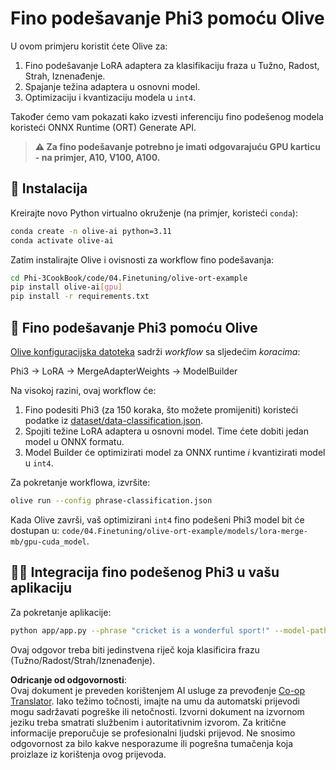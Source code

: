 <!--
CO_OP_TRANSLATOR_METADATA:
{
  "original_hash": "4164123a700fecd535d850f09506d72a",
  "translation_date": "2025-07-16T16:06:12+00:00",
  "source_file": "code/03.Finetuning/olive-ort-example/README.md",
  "language_code": "hr"
}
-->
# Fino podešavanje Phi3 pomoću Olive

U ovom primjeru koristit ćete Olive za:

1. Fino podešavanje LoRA adaptera za klasifikaciju fraza u Tužno, Radost, Strah, Iznenađenje.  
1. Spajanje težina adaptera u osnovni model.  
1. Optimizaciju i kvantizaciju modela u `int4`.  

Također ćemo vam pokazati kako izvesti inferenciju fino podešenog modela koristeći ONNX Runtime (ORT) Generate API.

> **⚠️ Za fino podešavanje potrebno je imati odgovarajuću GPU karticu - na primjer, A10, V100, A100.**

## 💾 Instalacija

Kreirajte novo Python virtualno okruženje (na primjer, koristeći `conda`):

```bash
conda create -n olive-ai python=3.11
conda activate olive-ai
```

Zatim instalirajte Olive i ovisnosti za workflow fino podešavanja:

```bash
cd Phi-3CookBook/code/04.Finetuning/olive-ort-example
pip install olive-ai[gpu]
pip install -r requirements.txt
```

## 🧪 Fino podešavanje Phi3 pomoću Olive  
[Olive konfiguracijska datoteka](../../../../../code/03.Finetuning/olive-ort-example/phrase-classification.json) sadrži *workflow* sa sljedećim *koracima*:

Phi3 -> LoRA -> MergeAdapterWeights -> ModelBuilder

Na visokoj razini, ovaj workflow će:

1. Fino podesiti Phi3 (za 150 koraka, što možete promijeniti) koristeći podatke iz [dataset/data-classification.json](../../../../../code/03.Finetuning/olive-ort-example/dataset/dataset-classification.json).  
1. Spojiti težine LoRA adaptera u osnovni model. Time ćete dobiti jedan model u ONNX formatu.  
1. Model Builder će optimizirati model za ONNX runtime *i* kvantizirati model u `int4`.  

Za pokretanje workflowa, izvršite:

```bash
olive run --config phrase-classification.json
```

Kada Olive završi, vaš optimizirani `int4` fino podešeni Phi3 model bit će dostupan u: `code/04.Finetuning/olive-ort-example/models/lora-merge-mb/gpu-cuda_model`.

## 🧑‍💻 Integracija fino podešenog Phi3 u vašu aplikaciju

Za pokretanje aplikacije:

```bash
python app/app.py --phrase "cricket is a wonderful sport!" --model-path models/lora-merge-mb/gpu-cuda_model
```

Ovaj odgovor treba biti jedinstvena riječ koja klasificira frazu (Tužno/Radost/Strah/Iznenađenje).

**Odricanje od odgovornosti**:  
Ovaj dokument je preveden korištenjem AI usluge za prevođenje [Co-op Translator](https://github.com/Azure/co-op-translator). Iako težimo točnosti, imajte na umu da automatski prijevodi mogu sadržavati pogreške ili netočnosti. Izvorni dokument na izvornom jeziku treba smatrati službenim i autoritativnim izvorom. Za kritične informacije preporučuje se profesionalni ljudski prijevod. Ne snosimo odgovornost za bilo kakve nesporazume ili pogrešna tumačenja koja proizlaze iz korištenja ovog prijevoda.